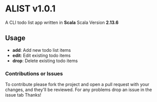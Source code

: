 # ALIST **v1.0.1**

A CLI todo list app written in **Scala**
Scala Version **2.13.6**

## Usage

- __add__: Add new todo list items
- __edit__: Edit existing todo items
- __drop__: Delete existing todo items

### Contributions or Issues

To contribute please fork the project and open a pull request with your changes, and they'll be reviewed. For any
problems drop an issue in the issue tab Thanks!